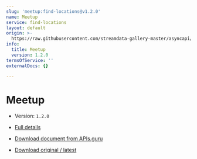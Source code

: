 ```yaml
---
slug: 'meetup:find-locations@v1.2.0'
name: Meetup
service: find-locations
layout: default
origin: >-
  https://raw.githubusercontent.com/streamdata-gallery-master/asyncapi/master/_listings/meetup/meetup-find-locations-stream-async.md
info:
  title: Meetup
  version: 1.2.0
termsOfService: ''
externalDocs: {}

---
```

# Meetup

* Version: `1.2.0`
* [Full details](../html/meetup:find-locations@v1.2.0.html)






* [Download document from APIs.guru](https://raw.githubusercontent.com/APIs-guru/asyncapi-directory/master/docs/APIs/meetup%3Afind-locations%40v1.2.0.yaml)
* [Download original / latest](https://raw.githubusercontent.com/streamdata-gallery-master/asyncapi/master/_listings/meetup/meetup-find-locations-stream-async.md)

<script type="application/ld+json">
{
  "@context": "http://schema.org/",
  "@type": "WebAPI",

  "documentation": "",

  "name": "Meetup"
}
</script>
